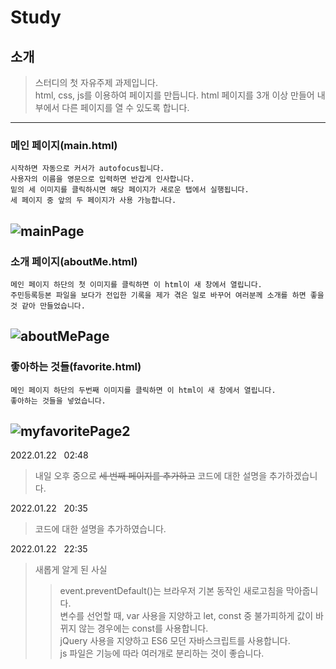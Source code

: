 # Study

##  소개

>스터디의 첫 자유주제 과제입니다.<br>
>html, css, js를 이용하여 페이지를 만듭니다.
>html 페이지를 3개 이상 만들어 내부에서 다른 페이지를 열 수 있도록 합니다.
----------------------------------------
### 메인 페이지(main.html)

```
시작하면 자동으로 커서가 autofocus됩니다.
사용자의 이름을 영문으로 입력하면 반갑게 인사합니다.
밑의 세 이미지를 클릭하시면 해당 페이지가 새로운 탭에서 실행됩니다.
세 페이지 중 앞의 두 페이지가 사용 가능합니다.
```
![mainPage](https://user-images.githubusercontent.com/63586236/150637289-2f26a871-5e5c-467e-bc77-bfb9bc380163.png)
------------------------------------------------

### 소개 페이지(aboutMe.html)

```
메인 페이지 하단의 첫 이미지를 클릭하면 이 html이 새 창에서 열립니다.
주민등록등본 파일을 보다가 전입한 기록을 제가 겪은 일로 바꾸어 여러분께 소개를 하면 좋을 것 같아 만들었습니다.
```
![aboutMePage](https://user-images.githubusercontent.com/63586236/150637426-419bece3-c450-4ba3-bbfa-a2fdfabdc7f2.png)
------------------------------------------------
### 좋아하는 것들(favorite.html)

```
메인 페이지 하단의 두번째 이미지를 클릭하면 이 html이 새 창에서 열립니다.
좋아하는 것들을 넣었습니다.
```
![myfavoritePage2](https://user-images.githubusercontent.com/63586236/150637524-378c2735-2096-4f3a-9eca-15f52782dc5d.png)
-------------------------------------

2022.01.22 &nbsp; 02:48<br>
>내일 오후 중으로 ~~세 번째 페이지를 추가하고~~ 코드에 대한 설명을 추가하겠습니다.<br>

2022.01.22 &nbsp; 20:35<br>
>코드에 대한 설명을 추가하였습니다.<br>

2022.01.22 &nbsp; 22:35<br>
>새롭게 알게 된 사실<br>
>>event.preventDefault()는 브라우저 기본 동작인 새로고침을 막아줍니다.<br>
>>변수를 선언할 때, var 사용을 지양하고 let, const 중 불가피하게 값이 바뀌지 않는 경우에는 const를 사용합니다.<br>
>>jQuery 사용을 지양하고 ES6 모던 자바스크립트를 사용합니다.<br>
>>js 파일은 기능에 따라 여러개로 분리하는 것이 좋습니다.<br>
